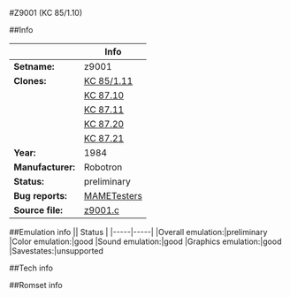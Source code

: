 #Z9001 (KC 85/1.10)

##Info

||Info|
|-----|-----|
|**Setname:**|z9001
|**Clones:**|[KC 85/1.11](kc85_111.md)
||[KC 87.10](kc87_10.md)
||[KC 87.11](kc87_11.md)
||[KC 87.20](kc87_20.md)
||[KC 87.21](kc87_21.md)
|**Year:**|1984
|**Manufacturer:**|Robotron
|**Status:**|preliminary
|**Bug reports:**|[MAMETesters](http://mametesters.org/view_all_set.php?type=1&temporary=y&search=z9001.c)
|**Source file:**|[z9001.c](https://github.com/mamedev/mame/blob/master/src/mess/drivers/z9001.c)

##Emulation info
|| Status |
|-----|-----|
|Overall emulation:|preliminary
|Color emulation:|good
|Sound emulation:|good
|Graphics emulation:|good
|Savestates:|unsupported

##Tech info

##Romset info

<!--- START OF EDITED COMMENT DO NOT TOUCH TEXT ABOVE-->
